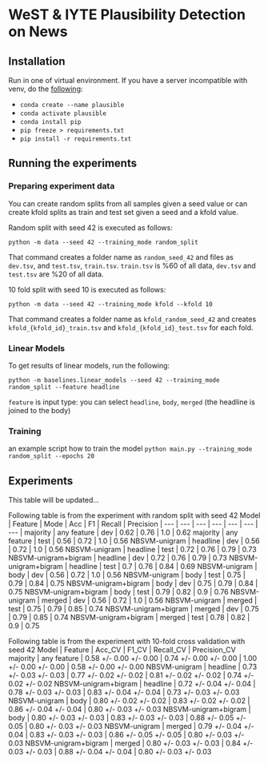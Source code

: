 # WeST & IYTE Plausibility Detection on News

## Installation
Run in one of virtual environment. If you have a server incompatible with venv, do the [following](https://stackoverflow.com/questions/50777849/from-conda-create-requirements-txt-for-pip3):

- `conda create --name plausible`
- `conda activate plausible`
- `conda install pip`
- `pip freeze > requirements.txt`
- `pip install -r requirements.txt`

## Running the experiments

### Preparing experiment data
You can create random splits from all samples given a seed value or can create kfold splits as train and test set given a seed and a kfold value.

Random split with seed 42 is executed as follows:

`python -m data --seed 42 --training_mode random_split` 

That command creates a folder name as `random_seed_42` and files as `dev.tsv`, and `test.tsv`, `train.tsv`. `train.tsv` is %60 of all data, `dev.tsv` and `test.tsv` are %20 of all data.

10 fold split with seed 10 is executed as follows:

`python -m data --seed 42 --training_mode kfold --kfold 10` 

That command creates a folder name as `kfold_random_seed_42` and creates `kfold_{kfold_id}_train.tsv` and `kfold_{kfold_id}_test.tsv` for each fold.

### Linear Models
To get results of linear models, run the following:

`python -m baselines.linear_models --seed 42 --training_mode random_split --feature headline`

`feature` is input type: you can select `headline`, `body`, `merged` (the headline is joined to the body)

### Training

an example script how to train the model `python main.py --training_mode random_split --epochs 20`


## Experiments

This table will be updated...

Following table is from the experiment with random split with seed 42
 Model | Feature | Mode | Acc | F1 | Recall | Precision
| --- | --- | --- | --- | --- | --- | --- |
majority | any feature | dev | 0.62 | 0.76 | 1.0 | 0.62
majority | any feature | test | 0.56 | 0.72 | 1.0 | 0.56
NBSVM-unigram | headline | dev | 0.56 | 0.72 | 1.0 | 0.56
NBSVM-unigram | headline | test | 0.72 | 0.76 | 0.79 | 0.73
NBSVM-unigram+bigram | headline | dev | 0.72 | 0.76 | 0.79 | 0.73
NBSVM-unigram+bigram | headline | test | 0.7 | 0.76 | 0.84 | 0.69
NBSVM-unigram | body | dev | 0.56 | 0.72 | 1.0 | 0.56
NBSVM-unigram | body | test | 0.75 | 0.79 | 0.84 | 0.75
NBSVM-unigram+bigram | body | dev | 0.75 | 0.79 | 0.84 | 0.75
NBSVM-unigram+bigram | body | test | 0.79 | 0.82 | 0.9 | 0.76
NBSVM-unigram | merged | dev | 0.56 | 0.72 | 1.0 | 0.56
NBSVM-unigram | merged | test | 0.75 | 0.79 | 0.85 | 0.74
NBSVM-unigram+bigram | merged | dev | 0.75 | 0.79 | 0.85 | 0.74
NBSVM-unigram+bigram | merged | test | 0.78 | 0.82 | 0.9 | 0.75

Following table is from the experiment with 10-fold cross validation with seed 42
Model | Feature | Acc_CV | F1_CV | Recall_CV | Precision_CV
majority | any feature | 0.58 +/- 0.00 +/- 0.00 | 0.74 +/- 0.00 +/- 0.00 | 1.00 +/- 0.00 +/- 0.00 | 0.58 +/- 0.00 +/- 0.00
NBSVM-unigram | headline | 0.73 +/- 0.03 +/- 0.03 | 0.77 +/- 0.02 +/- 0.02 | 0.81 +/- 0.02 +/- 0.02 | 0.74 +/- 0.02 +/- 0.02
NBSVM-unigram+bigram | headline | 0.72 +/- 0.04 +/- 0.04 | 0.78 +/- 0.03 +/- 0.03 | 0.83 +/- 0.04 +/- 0.04 | 0.73 +/- 0.03 +/- 0.03
NBSVM-unigram | body | 0.80 +/- 0.02 +/- 0.02 | 0.83 +/- 0.02 +/- 0.02 | 0.86 +/- 0.04 +/- 0.04 | 0.80 +/- 0.03 +/- 0.03
NBSVM-unigram+bigram | body | 0.80 +/- 0.03 +/- 0.03 | 0.83 +/- 0.03 +/- 0.03 | 0.88 +/- 0.05 +/- 0.05 | 0.80 +/- 0.03 +/- 0.03
NBSVM-unigram | merged | 0.79 +/- 0.04 +/- 0.04 | 0.83 +/- 0.03 +/- 0.03 | 0.86 +/- 0.05 +/- 0.05 | 0.80 +/- 0.03 +/- 0.03
NBSVM-unigram+bigram | merged | 0.80 +/- 0.03 +/- 0.03 | 0.84 +/- 0.03 +/- 0.03 | 0.88 +/- 0.04 +/- 0.04 | 0.80 +/- 0.03 +/- 0.03